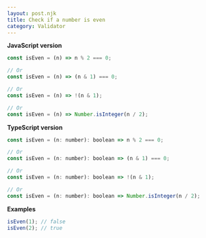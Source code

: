 ```yaml
---
layout: post.njk
title: Check if a number is even
category: Validator
---
```


**JavaScript version**

```js
const isEven = (n) => n % 2 === 0;

// Or
const isEven = (n) => (n & 1) === 0;

// Or
const isEven = (n) => !(n & 1);

// Or
const isEven = (n) => Number.isInteger(n / 2);
```

**TypeScript version**

```js
const isEven = (n: number): boolean => n % 2 === 0;

// Or
const isEven = (n: number): boolean => (n & 1) === 0;

// Or
const isEven = (n: number): boolean => !(n & 1);

// Or
const isEven = (n: number): boolean => Number.isInteger(n / 2);
```

**Examples**

```js
isEven(1); // false
isEven(2); // true
```

